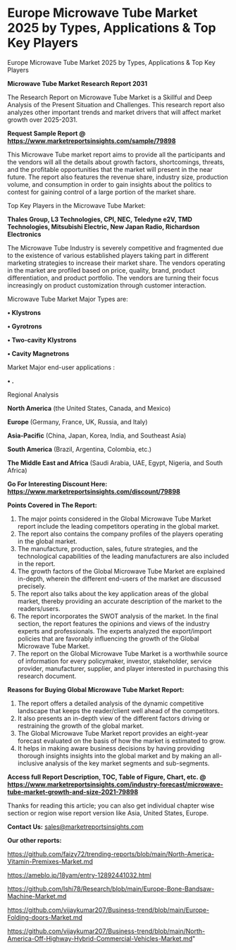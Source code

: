 # Europe Microwave Tube Market 2025 by Types, Applications & Top Key Players
Europe Microwave Tube Market 2025 by Types, Applications & Top Key Players

<strong>Microwave Tube Market Research Report 2031</strong>

The Research Report on Microwave Tube Market is a Skillful and Deep Analysis of the Present Situation and Challenges. This research report also analyzes other important trends and market drivers that will affect market growth over 2025-2031.

<strong>Request Sample Report @ <a href=https://www.marketreportsinsights.com/sample/79898>https://www.marketreportsinsights.com/sample/79898</a></strong>

This Microwave Tube market report aims to provide all the participants and the vendors will all the details about growth factors, shortcomings, threats, and the profitable opportunities that the market will present in the near future. The report also features the revenue share, industry size, production volume, and consumption in order to gain insights about the politics to contest for gaining control of a large portion of the market share.

Top Key Players in the Microwave Tube Market:

<strong>Thales Group, L3 Technologies, CPI, NEC, Teledyne e2V, TMD Technologies, Mitsubishi Electric, New Japan Radio, Richardson Electronics</strong>

The Microwave Tube Industry is severely competitive and fragmented due to the existence of various established players taking part in different marketing strategies to increase their market share. The vendors operating in the market are profiled based on price, quality, brand, product differentiation, and product portfolio. The vendors are turning their focus increasingly on product customization through customer interaction.

Microwave Tube Market Major Types are:

<strong>• Klystrons

• Gyrotrons

• Two-cavity Klystrons

• Cavity Magnetrons</strong>

Market Major end-user applications :

<strong>• .</strong>

Regional Analysis

</u><strong><b>North America</b></strong> (the United States, Canada, and Mexico)

<strong><b>Europe </b></strong>(Germany, France, UK, Russia, and Italy)

<strong><b>Asia-Pacific</b></strong> (China, Japan, Korea, India, and Southeast Asia)

<strong><b>South America</b></strong> (Brazil, Argentina, Colombia, etc.)

<strong><b>The Middle East and Africa</b></strong> (Saudi Arabia, UAE, Egypt, Nigeria, and South Africa)

<strong>Go For Interesting Discount Here: <a href=https://www.marketreportsinsights.com/discount/79898>https://www.marketreportsinsights.com/discount/79898</a></strong>

<strong>Points Covered in The Report:</strong>
<ol>
  <li>The major points considered in the Global Microwave Tube Market report include the leading competitors operating in the global market.</li>
  <li>The report also contains the company profiles of the players operating in the global market.</li>
  <li>The manufacture, production, sales, future strategies, and the technological capabilities of the leading manufacturers are also included in the report.</li>
  <li>The growth factors of the Global Microwave Tube Market are explained in-depth, wherein the different end-users of the market are discussed precisely.</li>
  <li>The report also talks about the key application areas of the global market, thereby providing an accurate description of the market to the readers/users.</li>
  <li>The report incorporates the SWOT analysis of the market. In the final section, the report features the opinions and views of the industry experts and professionals. The experts analyzed the export/import policies that are favorably influencing the growth of the Global Microwave Tube Market.</li>
  <li>The report on the Global Microwave Tube Market is a worthwhile source of information for every policymaker, investor, stakeholder, service provider, manufacturer, supplier, and player interested in purchasing this research document.</li>
</ol>
<strong>Reasons for Buying Global Microwave Tube Market Report:</strong>

<ol>
  <li>The report offers a detailed analysis of the dynamic competitive landscape that keeps the reader/client well ahead of the competitors.</li>
  <li>It also presents an in-depth view of the different factors driving or restraining the growth of the global market.</li>
  <li>The Global Microwave Tube Market report provides an eight-year forecast evaluated on the basis of how the market is estimated to grow.</li>
  <li>It helps in making aware business decisions by having providing thorough insights insights into the global market and by making an all-inclusive analysis of the key market segments and sub-segments.</li>
</ol>
<strong>Access full Report Description, TOC, Table of Figure, Chart, etc. @ <a href=https://www.marketreportsinsights.com/industry-forecast/microwave-tube-market-growth-and-size-2021-79898>https://www.marketreportsinsights.com/industry-forecast/microwave-tube-market-growth-and-size-2021-79898</a></strong>


Thanks for reading this article; you can also get individual chapter wise section or region wise report version like Asia, United States, Europe.

<strong>Contact Us:</strong>
sales@marketreportsinsights.com

<strong>Our other reports:</strong>

<a href=https://github.com/faizy72/trending-reports/blob/main/North-America-Vitamin-Premixes-Market.md>https://github.com/faizy72/trending-reports/blob/main/North-America-Vitamin-Premixes-Market.md</a>

<a href=https://ameblo.jp/18yam/entry-12892441032.html>https://ameblo.jp/18yam/entry-12892441032.html</a>

<a href=https://github.com/Ishi78/Research/blob/main/Europe-Bone-Bandsaw-Machine-Market.md>https://github.com/Ishi78/Research/blob/main/Europe-Bone-Bandsaw-Machine-Market.md</a>

<a href=https://github.com/vijaykumar207/Business-trend/blob/main/Europe-Folding-doors-Market.md>https://github.com/vijaykumar207/Business-trend/blob/main/Europe-Folding-doors-Market.md</a>

<a href=https://github.com/vijaykumar207/Business-trend/blob/main/North-America-Off-Highway-Hybrid-Commercial-Vehicles-Market.md>https://github.com/vijaykumar207/Business-trend/blob/main/North-America-Off-Highway-Hybrid-Commercial-Vehicles-Market.md</a>"
